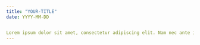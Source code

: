 ```yaml
---
title: "YOUR-TITLE"
date: YYYY-MM-DD


Lorem ipsum dolor sit amet, consectetur adipiscing elit. Nam nec ante id sem blandit finibus eget nec ligula. Sed lacinia arcu a malesuada convallis. In eget eleifend justo. Vestibulum ultrices varius diam sed volutpat. Nullam gravida condimentum dolor, non tincidunt felis maximus sed. Donec mi orci, consequat at massa nec, fermentum aliquet sem. Integer dignissim non arcu nec vulputate. Aliquam imperdiet tempus quam vitae eleifend. Nunc vel viverra est, in molestie lectus. Proin nec nisl mi. Nullam et tortor id quam vestibulum euismod. Sed ac mattis justo. Integer est turpis, rutrum tempus facilisis non, vehicula a elit. Nullam vestibulum at diam at venenatis.
---
```

